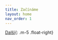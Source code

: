 ```yaml
---
title: Začínáme
layout: home
nav_order: 1
---
```


[Další](/docs/zaciname/doporucene-nastaveni-tisku){: .m-5 .float-right}